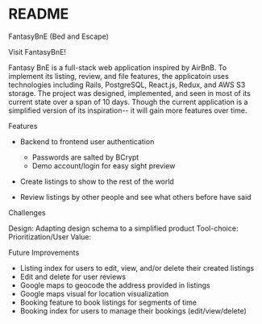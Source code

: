 # README

FantasyBnE (Bed and Escape)

Visit FantasyBnE!

Fantasy BnE is a full-stack web application inspired by AirBnB. To implement its listing, review, and file features, the applicatoin uses technologies including Rails, PostgreSQL, React.js, Redux, and AWS S3 storage. The project was designed, implemented, and seen in most of its current state over a span of 10 days. Though the current application is a simplified version of its inspiration-- it will gain more features over time.

Features

- Backend to frontend user authentication
    - Passwords are salted by BCrypt
    - Demo account/login for easy sight preview
    
    <picture of nav bar>
    
- Create listings to show to the rest of the world
- Review listings by other people and see what others before have said

Challenges

Design: Adapting design schema to a simplified product
Tool-choice:
Prioritization/User Value:

Future Improvements

- Listing index for users to edit, view, and/or delete their created listings
- Edit and delete for user reviews
- Google maps to geocode the address provided in listings
- Google maps visual for location visualization
- Booking feature to book listings for segments of time
- Booking index for users to manage their bookings (edit/view/delete)
